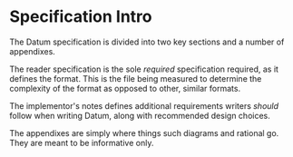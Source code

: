 # Specification Intro

The Datum specification is divided into two key sections and a number of appendixes.

The reader specification is the sole _required_ specification required, as it defines the format. This is the file being measured to determine the complexity of the format as opposed to other, similar formats.

The implementor's notes defines additional requirements writers *should* follow when writing Datum, along with recommended design choices.

The appendixes are simply where things such diagrams and rational go. They are meant to be informative only.

